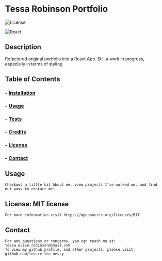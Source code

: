 # Tessa Robinson Portfolio
  ![License](https://img.shields.io/badge/license-MIT-brightgreen)

  ![React](https://shields.io/badge/react-black?logo=react&style=for-the-badge%22)

  ## Description
   Refactored original portfolio into a React App. Still a work in progress, especially in terms of styling.
    
  ## Table of Contents
  ### - [Installation](#installation)
  ### - [Usage](#usage)
  ### - [Tests](#tests)
  ### - [Credits](#credits)
  ### - [License](#license)
  ### - [Contact](#contact)

  ## Usage
    Checkout a little bit About me, view projects I've worked on, and find out ways to contact me!

  ## License: MIT license
    For more information visit https://opensource.org/licenses/MIT
    
  ## Contact
    For any questions or concerns, you can reach me at: tessa.elise.robinson@gmail.com
    To view my github profile, and other projects, please visit: github.com/tessie-the-messy
